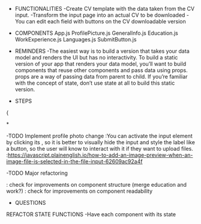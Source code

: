 -   FUNCTIONALITIES
    -Create CV template with the data taken from the CV input.
    -Transform the input page into an actual CV to be downloaded
    -You can edit each field with buttons on the CV downloadable version

-   COMPONENTS
    App.js
    ProfilePicture.js
    GeneralInfo.js
    Education.js
    WorkExperience.js
    Languages.js
    SubmitButton.js

-   REMINDERS
    -The easiest way is to build a version that takes your data model and renders the UI but has no interactivity. To build a static version of your app that renders your data model, you’ll want to build components that reuse other components and pass data using props. props are a way of passing data from parent to child. If you’re familiar with the concept of state, don’t use state at all to build this static version.

-   STEPS
    <!-- -Make static version -->
    <!-- -Make header -->

{

<!-- - Plan how to handle props and state within the App
*:https://reactjs.org/docs/thinking-in-react.html
:https://reactjs.org/docs/faq-state.html#what-is-the-difference-between-state-and-props -->

<!-- - Hold state in App and the functions to modify it (setState) and pass those functions to setState as
props to each component, then use those functions and pass them to the onChange property, share the name of the input with the value -->

\*<!-- : save state as nested objects for each section? > test changing name with nested objects (works) -->

<!-- : on each input? each form? each input (works) -->
<!-- : pass the state directly as props as well to have controlled components? -->

<!-- - Add the values within the state array's with submit but -->
<!-- : button submit the created form within the object array -->
<!-- : button converts current object values to string
*? tie input value to state value so it gets erased by itself? -->
<!-- : add JS validation constraints to not allow empty inputs
:check JS constraints lessons and docs
:copied the library form validation, adjust?
:use the passed 'name' variable to locate the form which required validity instead of the inputs? -->

<!-- -Implement HTML creation on button press
*:they will be new components that will show up ONLY when the arrays from
the state length are over 0 (state.array.length > 0 && component)
:they will get passed the state values as props to be able to display them
below the form fields
:include the functionality in the handleSubmit function (split both the object part and the display part in two functions)
:problem with grid, change className upon grid creation? -->

<!-- -Fix grid issues with creating new elements inbetween the default grid elements(they all grow to fit the 1fr specification) -->

<!-- -The submit button should submit your form and display the value of your input fields
(which do not need to be referenced, since all is already updated in our state) in HTML elements with its respective titles.
- Be sure to include an edit button for the HTML version for each section or for the whole CV, your preference. -->
<!-- : one component for edit mode and the other for preview mode -->
<!-- : use ternary statement to know which component should be displayed,
editMode ? then display the edit mode -->
<!-- :previewMode needs to get the state passed as props -->

<!-- :. create GeneralInfoView for the preview mode -->
<!-- :. pass in the selected profile picture -->
<!-- :. create element which will ask if you want to proceed with the CV preview even though not all fields have content
    :set up an absolute div with display none on App  -->
<!-- :. create element pop-up to alert of required fields to be filled -->
<!-- :. implement handleSubmitPreview which will- -->
<!-- :check how many education/work/languages fields are empty to -->
<!-- see if swapping to preview mode makes sense, ask the user, if it says yes, change the value to false -->
<!-- :check if the three main inputs are filled, if not, trigger constraints validations and return from the function -->
<!-- {: style preview mode a little bit} -->
<!-- : every element will have a button that will appear on hover to bring you back to edit mode -->
<!-- :edit button also appears in edit mode
        :isEditMode not being passed as a prop? -->
<!-- :work experience inputs not getting erased when button is clicked?
    :state is getting updated
    :input value property was spelled wrong xd -->
<!-- :implement delete button -->
<!-- :.at the header of preview mode, 3 buttons will be needed: another button to go back to editing, download as pdf, print -->
<!-- : change *isEditorMode* whenever the edit button is clicked or if any edit button is clicked on the preview mode(just goes back to editor mode,
no fancy editing mode on preview mode)  -->

<!-- - Remove button per field element     -->

<!-- - The edit button should add back (display) the input fields, with the previously displayed information as values. In those input fields, you should be able to edit and resubmit the content(use the already created inputs and lay down the values from current state) -->

<!-- - Find a way to insert the newly edited property to the previous index(splice?) -->

<!-- -Languages inputs get state of proficiency -->

-TODO   Implement profile photo change
:You can activate the input element by clicking its <label>, so it is better to visually hide the input and style the label like a button, so the user will know to interact with it if they want to upload files.
:https://javascript.plainenglish.io/how-to-add-an-image-preview-when-an-image-file-is-selected-in-the-file-input-62609ac92a4f
<!-- - Make specific part of the page downloadable as PDF
    :https://stackoverflow.com/questions/17293135/download-a-div-in-a-html-page-as-pdf-using-javascript -->

<!-- - Make specific part of the page printable
    :https://stackoverflow.com/questions/12997123/print-specific-part-of-webpage -->

-TODO Major refactoring

<!-- : pending handleFieldEdit to avoid if statement -->

: check for improvements on component structure (merge education and work?)
: check for improvements on component readability

<!-- -   Adjust css alignment -->

-   QUESTIONS
    <!-- -State will be held in App.js? -->
    <!-- -Wrap each component in a form or just one? -->
    <!-- -Last row one component rendering 2 components or 2 components in App? -->
    <!-- -To swap views, conditional rendering on the App component? -->
    <!-- -State is already updated on each change, so button just has to get the state and render an HTML ? -->
    <!-- -Education and Work in one component with different props? -->
    <!-- -Reassign props to another variable name without changing its value to make components in the jsx cleaner? -->



REFACTOR STATE FUNCTIONS
-Have each component with its state